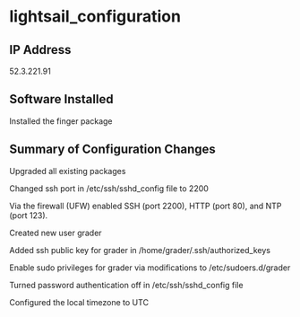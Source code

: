 # lightsail_configuration


## IP Address
52.3.221.91


## Software Installed
Installed the finger package


## Summary of Configuration Changes
Upgraded all existing packages

Changed ssh port in /etc/ssh/sshd_config file to 2200

Via the firewall (UFW) enabled SSH (port 2200), HTTP (port 80), and NTP (port 123).

Created new user grader

Added ssh public key for grader in /home/grader/.ssh/authorized_keys

Enable sudo privileges for grader via modifications to /etc/sudoers.d/grader

Turned password authentication off in /etc/ssh/sshd_config file

Configured the local timezone to UTC

